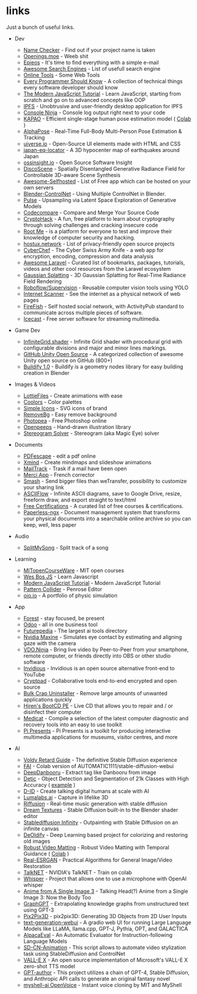 links
=====

Just a bunch of useful links.

- Dev
  - [Name Checker](https://namechecker.vercel.app/) - Find out if your project name is taken
  - [Openings.moe](https://github.com/AniDevTwitter/animeopenings) - Weeb shit
  - [Epieos](https://epieos.com/) - It's time to find everything with a simple e-mail
  - [Awesome Search Engines](https://github.com/gguilt/awesome-search-engines) - List of usefull search engine
  - [Online Tools](https://gist.github.com/unitycoder/ade29d3e549b1c33c10ec55e4ea80b70) - Some Web Tools
  - [Every Programmer Should Know](https://github.com/mtdvio/every-programmer-should-know) - A collection of technical things every software developer should know
  - [The Modern JavaScript Tutorial](https://github.com/javascript-tutorial/en.javascript.info/tree/master) - Learn JavaScript, starting from scratch and go on to advanced concepts like OOP
  - [IPFS](https://docs.ipfs.tech/) - Unobtrusive and user-friendly desktop application for IPFS
  - [Console Ninja](https://console-ninja.com/) - Console log output right next to your code
  - [KAPAO](https://github.com/wmcnally/kapao) - Efficient single-stage human pose estimation model ( [Colab](https://github.com/cedro3/kapao/blob/master/kapao_latest.ipynb) )
  - [AlphaPose](https://github.com/MVIG-SJTU/AlphaPose) - Real-Time Full-Body Multi-Person Pose Estimation & Tracking
  - [uiverse.io](https://uiverse.io/) - Open-Source UI elements made with HTML and CSS
  - [japan-eq-locator](https://github.com/nagix/japan-eq-locator) - A 3D hypocenter map of earthquakes around Japan
  - [ossinsight.io](https://ossinsight.io/) - Open Source Software Insight
  - [DiscoScene](https://snap-research.github.io/discoscene/) - Spatially Disentangled Generative Radiance Field for Controllable 3D-aware Scene Synthesis
  - [Awesome-Selfhosted](https://github.com/awesome-selfhosted/awesome-selfhosted) - List of Free app which can be hosted on your own servers
  - [Blender-ControlNet](https://github.com/coolzilj/Blender-ControlNet) - Using Multiple ControlNet in Blender.
  - [Pulse](https://github.com/marcin-laskowski/Pulse) - Upsampling via Latent Space Exploration of Generative Models
  - [Codecompare](https://www.devart.com/codecompare/) - Compare and Merge Your Source Code
  - [CryptoHack](https://cryptohack.org/) - A fun, free platform to learn about cryptography through solving challenges and cracking insecure code
  - [Root Me](https://www.root-me.org/) - is a platform for everyone to test and improve their knowledge of computer security and hacking.
  - [hostux.network](https://hostux.network/en) - List of privacy-friendly open source projects
  - [CyberChef](https://github.com/gchq/CyberChef) - The Cyber Swiss Army Knife - a web app for encryption, encoding, compression and data analysis
  - [Awesome Laravel](https://github.com/chiraggude/awesome-laravel) - Curated list of bookmarks, packages, tutorials, videos and other cool resources from the Laravel ecosystem
  - [Gaussian Splatting](https://github.com/graphdeco-inria/gaussian-splatting) - 3D Gaussian Splatting for Real-Time Radiance Field Rendering
  - [Roboflow/Supervision](https://github.com/roboflow/supervision) - Reusable computer vision tools using YOLO
  - [Internet Scanner](https://github.com/marmust/internet-scanner) - See the internet as a physical network of web pages
  - [FireFish](https://joinfirefish.org/) - Self hosted social network, with ActivityPub standard to communicate across multiple pieces of software.
  - [Icecast](https://icecast.org/) - Free server software for streaming multimedia.
 
- Game Dev
  - [InfiniteGrid.shader](https://gist.github.com/bgolus/455a3666188f12cf13189839480e7120) - Infinite Grid shader with procedural grid with configurable divisions and major and minor lines markings.
  - [GitHub Unity Open Source](https://github.com/baba-s/awesome-unity-open-source-on-github) - A categorized collection of awesome Unity open source on GitHub (800+)
  - [Buildify 1.0](https://paveloliva.gumroad.com/l/buildify) - Buildify is a geometry nodes library for easy building creation in Blender

- Images & Videos
  - [LottieFiles](https://lottiefiles.com/) - Create animations with ease
  - [Coolors](https://coolors.co/) - Color palettes
  - [Simple Icons](https://simpleicons.org/) - SVG icons of brand
  - [RemoveBg](https://www.remove.bg/) - Easy remove background
  - [Photopea](https://www.photopea.com/) - Free Photoshop online
  - [Openpeeps](https://openpeeps.com/) - Hand-drawn illustration library
  - [Stereogram Solver](https://github.com/piellardj/stereogram-solver) - Stereogram (aka Magic Eye) solver

- Documents 
  - [PDFescape](https://www.pdfescape.com/) - edit a pdf online
  - [Xmind](https://xmind.app/) - Create mindmaps and slideshow animations
  - [MailTrack](https://mailtrack.io/) - Trask if a mail have been open
  - [Merci App](https://www.merci-app.com/) - French corrector
  - [Smash](https://fromsmash.com/) - Send bigger files than weTransfer, possibility to customize your sharing link
  - [ASCIIFlow](https://asciiflow.com/#/) - Infinite ASCII diagrams, save to Google Drive, resize, freeform draw, and export straight to text/html
  - [Free Certifications](https://github.com/cloudcommunity/Free-Certifications) - A curated list of free courses & certifications.
  - [Paperless-ngx](https://github.com/paperless-ngx/paperless-ngx) - Document management system that transforms your physical documents into a searchable online archive so you can keep, well, less paper
  
- Audio
  - [SplitMySong](https://www.splitmysong.com/my-songs) - Split track of a song

- Learning
  - [MITopenCourseWare](https://ocw.mit.edu/) - MIT open courses
  - [Wes Bos JS](https://wesbos.com/javascript) - Learn Javascript
  - [Modern JavaScript Tutorial](https://javascript.info/) - Modern JavaScript Tutorial
  - [Pattern Collider](https://aatishb.com/patterncollider/) - Penrose Editor
  - [oio.io](https://oimo.io/works/) - A portfolio of physic simulation
  
- App 
  - [Forest](https://forestapp.cc/) - stay focused, be present
  - [Odoo](https://odoo.com/) - all in one business tool
  - [Futurepedia](https://www.futurepedia.io/) - The largest ai tools directory
  - [Nvidia Maxine](https://developer.nvidia.com/maxine) - Simulates eye contact by estimating and aligning gaze with the camera
  - [VDO.Ninja](https://vdo.ninja/) - Bring live video by Peer-to-Peer from your smartphone, remote computer, or friends directly into OBS or other studio software
  - [Invidious](https://invidious.io/) - Invidious is an open source alternative front-end to YouTube
  - [Cryptpad](https://cryptpad.fr) - Collaborative tools end-to-end encrypted and open source
  - [Bulk Crap Uninstaller](https://github.com/Klocman/Bulk-Crap-Uninstaller) - Remove large amounts of unwanted applications quickly
  - [Hiren's BootCD PE](https://www.hirensbootcd.org/) - Live CD that allows you to repair and / or disinfect their computer
  - [Medicat](https://github.com/mon5termatt/medicat_installer) - Compile a selection of the latest computer diagnostic and recovery tools into an easy to use toolkit
  - [Pi Presents](https://pipresents.wordpress.com) - Pi Presents is a toolkit for producing interactive multimedia applications for museums, visitor centres, and more
  
- AI
  - [Voldy Retard Guide](https://rentry.org/voldy) - The definitive Stable Diffusion experience
  - [FAI](https://github.com/TheLastBen/fast-stable-diffusion) - Colab version of AUTOMATIC1111/stable-diffusion-webui
  - [DeepDanbooru](https://github.com/KichangKim/DeepDanbooru) - Extract tag like Danbooru from image
  - [Detic](https://github.com/facebookresearch/Detic) - Object Detection and Segmentation of 21k Classes with High Accuracy ( [example](https://huggingface.co/spaces/taesiri/DeticChatGPT) ) 
  - [D-ID](https://www.d-id.com/) - Create talking digital humans at scale with AI
  - [Lumalabs.ai](https://lumalabs.ai/) - Capture in lifelike 3D
  - [Riffusion](https://www.riffusion.com/about) - Real-time music generation with stable diffusion
  - [Dream Textures](https://github.com/carson-katri/dream-textures) - Stable Diffusion built-in to the Blender shader editor
  - [Stablediffusion Infinity](https://github.com/lkwq007/stablediffusion-infinity) - Outpainting with Stable Diffusion on an infinite canvas
  - [DeOldify](https://github.com/jantic/DeOldify) - Deep Learning based project for colorizing and restoring old images
  - [Robust Video Matting](https://github.com/PeterL1n/RobustVideoMatting) - Robust Video Matting with Temporal Guidance ( [Colab](https://github.com/cedro3/others2/blob/main/video_matting.ipynb) ) 
  - [Real-ESRGAN](https://github.com/xinntao/Real-ESRGAN) - Practical Algorithms for General Image/Video Restoration
  - [TalkNET](https://github.com/bycloudai/TalkNET-colab) - NVIDIA's TalkNET - Train on colab
  - [Whisper](https://github.com/mallorbc/whisper_mic) - Project that allows one to use a microphone with OpenAI whisper
  - [Anime from A Single Image 3](https://github.com/pkhungurn/talking-head-anime-3-demo) - Talking Head(?) Anime from a Single Image 3: Now the Body Too
  - [GraphGPT](https://github.com/varunshenoy/GraphGPT) - Extrapolating knowledge graphs from unstructured text using GPT-3
  - [Pix2Pix3D](https://github.com/dunbar12138/pix2pix3D) - pix2pix3D: Generating 3D Objects from 2D User Inputs
  - [text-generation-webui](https://github.com/oobabooga/text-generation-webui) - A gradio web UI for running Large Language Models like LLaMA, llama.cpp, GPT-J, Pythia, OPT, and GALACTICA
  - [AlpacaEval](https://github.com/tatsu-lab/alpaca_eval) - An Automatic Evaluator for Instruction-following Language Models
  - [SD-CN-Animation](https://github.com/volotat/SD-CN-Animation) - This script allows to automate video stylization task using StableDiffusion and ControlNet
  - [VALL-E X](https://github.com/Plachtaa/VALL-E-X) - An open source implementation of Microsoft's VALL-E X zero-shot TTS model
  - [GPT-author](https://github.com/mshumer/gpt-author) - This project utilizes a chain of GPT-4, Stable Diffusion, and Anthropic API calls to generate an original fantasy novel
  - [myshell-ai OpenVoice](https://github.com/myshell-ai/OpenVoice) - Instant voice cloning by MIT and MyShell
  

